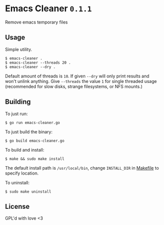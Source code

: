 # Emacs Cleaner `0.1.1`

Remove emacs temporary files

## Usage

Simple utility.
``` shell
$ emacs-cleaner .
$ emacs-cleaner --threads 20 .
$ emacs-cleaner --dry .
```

Default amount of threads is `10`. If given `--dry` will only print results and won't unlink anything. 
Give `--threads` the value `1` for single threaded usage (recommended for slow disks, strange filesystems, or NFS mounts.)

## Building

To just run:
``` shell
$ go run emacs-cleaner.go
```

To just build the binary:
``` shell
$ go build emacs-cleaner.go
```

To build and install:
``` shell
$ make && sudo make install
```
The default install path is `/usr/local/bin`, change `INSTALL_DIR` in [Makefile] to specify location.

 [Makefile]: ./Makefile
 
To uninstall:
``` shell
$ sudo make uninstall
```

## License
GPL'd with love <3
